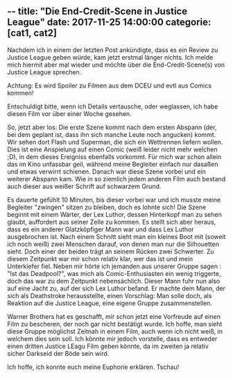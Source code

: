 --
title: "Die End-Credit-Scene in Justice League"
date: 2017-11-25 14:00:00
categorie: [cat1, cat2]
---

Nachdem ich in einem der letzten Post ankündigte, dass es ein Review zu Justice League geben würde, kam jetzt erstmal länger nichts. 
Ich melde mich hiermit aber mal wieder und möchte über die End-Credit-Scene(s) von Justice League sprechen.

Achtung: Es wird Spoiler zu Filmen aus dem DCEU und evtl aus Comics kommen!

Entschuldigt bitte, wenn ich Details vertausche, oder weglassen, ich habe diesen Film vor über einer Woche gesehen.

So, jetzt aber los:
Die erste Szene kommt nach dem ersten Abspann (der, bei dem geplant ist, dass ihn sich manche Leute noch angucken) kommt.
Wir sehen dort Flash und Superman, die sich ein Wettrennen liefern wollen.
Dies ist eine Anspielung auf einen Comic (weiß leider nicht mehr welchen ;D), in dem dieses Ereigniss ebenfalls vorkommt.
Für mich war schon allein das im Kino unfassbar geil, während meine Begleiter einfach nur dasaßen und etwas verwirrt schienen.
Danach war diese Szene vorbei und ein weiterer Abspann kam.
Wie in so ziemlich jedem anderen Film auch bestand auch dieser aus weißer Schrift auf schwarzem Grund.

Es dauerte gefühlt 10 Minuten, bis dieser vorbei war und ich musste meine Begleiter "zwingen" sitzen zu bleiben, doch es lohnte sich!
Die Szene beginnt mit einem Wärter, der Lex Luthor, dessen Hinterkopf man zu sehen glaubt, auffordert aus seiner Zelle zu kommen.
Es stellt sich aber heraus, dass es ein anderer Glatzköpfiger Mann war und dass Lex Luthor ausgebrochen ist.
Nach einem Schnitt sieht man ein kleines Boot mit (soweit ich noch weiß) zwei Menschen darauf, von denen man nur die Silhouetten sieht.
Doch einer der beiden trägt an seinem Rücken zwei Schwerter.
Zu diesem Zeitpunkt war mir schon relativ klar, wer das ist und mein Unterkiefer fiel.
Neben mir hörte ich jemanden aus unserer Gruppe sagen : "Ist das Deadpool?", was mich als Comic-Enthusiasten ein wenig triggerte, doch das war zu dem Zeitpunkt nebensächlich.
Dieser Mann fuhr nun also auf eine Jacht zu, auf der sich Lex Luthor befand.
Er machte dem Mann, der sich als Deathstroke herausstellte, einen Vorschlag:
Man solle doch, als Reaktion auf die Justice League, eine eigene Gruppe zusammenstellen.

Warner Brothers hat es geschafft, mir schon jetzt eine Vorfreude auf einen Film zu bescheren, der noch gar nicht bestätigt wurde.
Ich hoffe, man sieht diese Gruppe möglichst Zeitnah in einem Film, auch wenn ich nicht weiß, in welchem dies sein soll.
Ich könnte mir jedoch vorstelle, dass es entweder einen dritten Justice LEagu Film geben könnte, da im zweiten ja relativ sicher Darkseid der Böde sein wird.

Ich hoffe, ich konnte euch meine Euphorie erklären.
Tschau!
